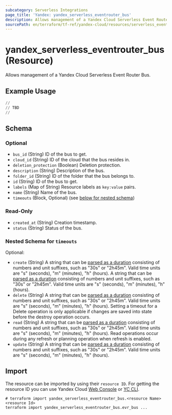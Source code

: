 ```yaml
---
subcategory: Serverless Integrations
page_title: 'Yandex: yandex_serverless_eventrouter_bus'
description: Allows management of a Yandex Cloud Serverless Event Router Bus.
sourcePath: en/terraform/tf-ref/yandex-cloud/resources/serverless_eventrouter_bus.md
---
```


# yandex_serverless_eventrouter_bus (Resource)

Allows management of a Yandex Cloud Serverless Event Router Bus.



## Example Usage

```terraform
//
// TBD
//
```

<!-- schema generated by tfplugindocs -->
## Schema

### Optional

- `bus_id` (String) ID of the bus to get.
- `cloud_id` (String) ID of the cloud that the bus resides in.
- `deletion_protection` (Boolean) Deletion protection.
- `description` (String) Description of the bus.
- `folder_id` (String) ID of the folder that the bus belongs to.
- `id` (String) ID of the bus to get.
- `labels` (Map of String) Resource labels as `key:value` pairs.
- `name` (String) Name of the bus.
- `timeouts` (Block, Optional) (see [below for nested schema](#nestedblock--timeouts))

### Read-Only

- `created_at` (String) Creation timestamp.
- `status` (String) Status of the bus.

<a id="nestedblock--timeouts"></a>
### Nested Schema for `timeouts`

Optional:

- `create` (String) A string that can be [parsed as a duration](https://pkg.go.dev/time#ParseDuration) consisting of numbers and unit suffixes, such as "30s" or "2h45m". Valid time units are "s" (seconds), "m" (minutes), "h" (hours). A string that can be [parsed as a duration](https://pkg.go.dev/time#ParseDuration) consisting of numbers and unit suffixes, such as "30s" or "2h45m". Valid time units are "s" (seconds), "m" (minutes), "h" (hours).
- `delete` (String) A string that can be [parsed as a duration](https://pkg.go.dev/time#ParseDuration) consisting of numbers and unit suffixes, such as "30s" or "2h45m". Valid time units are "s" (seconds), "m" (minutes), "h" (hours). Setting a timeout for a Delete operation is only applicable if changes are saved into state before the destroy operation occurs.
- `read` (String) A string that can be [parsed as a duration](https://pkg.go.dev/time#ParseDuration) consisting of numbers and unit suffixes, such as "30s" or "2h45m". Valid time units are "s" (seconds), "m" (minutes), "h" (hours). Read operations occur during any refresh or planning operation when refresh is enabled.
- `update` (String) A string that can be [parsed as a duration](https://pkg.go.dev/time#ParseDuration) consisting of numbers and unit suffixes, such as "30s" or "2h45m". Valid time units are "s" (seconds), "m" (minutes), "h" (hours).

## Import

The resource can be imported by using their `resource ID`. For getting the resource ID you can use Yandex Cloud [Web Console](https://console.yandex.cloud) or [YC CLI](https://yandex.cloud/docs/cli/quickstart).

```shell
# terraform import yandex_serverless_eventrouter_bus.<resource Name> <resource Id>
terraform import yandex_serverless_eventrouter_bus.evr_bus ...
```
